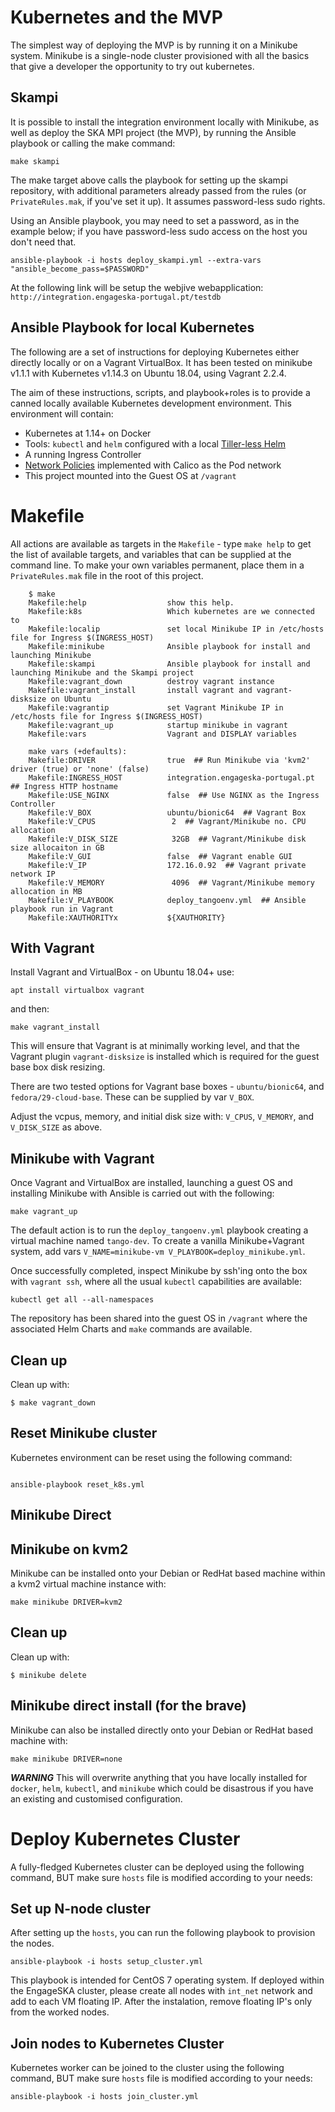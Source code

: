 # Kubernetes and the MVP

The simplest way of deploying the MVP is by running it on a Minikube system. Minikube is a single-node cluster provisioned with all the basics that give a developer the opportunity to try out kubernetes.

## Skampi

It is possible to install the integration environment locally with Minikube, as well as deploy the SKA MPI project (the MVP), by running the Ansible playbook or calling the make command:  
```
make skampi
```

The make target above calls the playbook for setting up the skampi repository, with additional parameters already passed from the rules (or `PrivateRules.mak`, if you've set it up). It assumes password-less sudo rights.

Using an Ansible playbook, you may need to set a password, as in the example below; if you have password-less sudo access on the host you don't need that.

```
ansible-playbook -i hosts deploy_skampi.yml --extra-vars "ansible_become_pass=$PASSWORD"
```

At the following link will be setup the webjive webapplication: `http://integration.engageska-portugal.pt/testdb`


## Ansible Playbook for local Kubernetes

The following are a set of instructions for deploying Kubernetes either directly locally or on a Vagrant VirtualBox.  It has been tested on minikube v1.1.1 with Kubernetes v1.14.3 on Ubuntu 18.04, using Vagrant 2.2.4.

The aim of these instructions, scripts, and playbook+roles is to provide a canned locally available Kubernetes development environment.  This environment will contain:

* Kubernetes at 1.14+ on Docker
* Tools: `kubectl` and `helm` configured with a local [Tiller-less Helm](https://rimusz.net/tillerless-helm)
* A running Ingress Controller
* [Network Policies](https://kubernetes.io/docs/concepts/services-networking/network-policies/) implemented with Calico as the Pod network
* This project mounted into the Guest OS at `/vagrant`


# Makefile

All actions are available as targets in the `Makefile` - type `make help` to get the list of available targets, and variables that can be supplied at the command line.  To make your own variables permanent, place them in a `PrivateRules.mak` file in the root of this project.

```
    $ make
    Makefile:help                  show this help.
    Makefile:k8s                   Which kubernetes are we connected to
    Makefile:localip               set local Minikube IP in /etc/hosts file for Ingress $(INGRESS_HOST)
    Makefile:minikube              Ansible playbook for install and launching Minikube
    Makefile:skampi                Ansible playbook for install and launching Minikube and the Skampi project
    Makefile:vagrant_down          destroy vagrant instance
    Makefile:vagrant_install       install vagrant and vagrant-disksize on Ubuntu
    Makefile:vagrantip             set Vagrant Minikube IP in /etc/hosts file for Ingress $(INGRESS_HOST)
    Makefile:vagrant_up            startup minikube in vagrant
    Makefile:vars                  Vagrant and DISPLAY variables

    make vars (+defaults):
    Makefile:DRIVER                true  ## Run Minikube via 'kvm2' driver (true) or 'none' (false)
    Makefile:INGRESS_HOST          integration.engageska-portugal.pt ## Ingress HTTP hostname
    Makefile:USE_NGINX             false  ## Use NGINX as the Ingress Controller
    Makefile:V_BOX                 ubuntu/bionic64  ## Vagrant Box
    Makefile:V_CPUS                 2  ## Vagrant/Minikube no. CPU allocation
    Makefile:V_DISK_SIZE            32GB  ## Vagrant/Minikube disk size allocaiton in GB
    Makefile:V_GUI                 false  ## Vagrant enable GUI
    Makefile:V_IP                  172.16.0.92  ## Vagrant private network IP
    Makefile:V_MEMORY               4096  ## Vagrant/Minikube memory allocation in MB
    Makefile:V_PLAYBOOK            deploy_tangoenv.yml  ## Ansible playbook run in Vagrant
    Makefile:XAUTHORITYx           ${XAUTHORITY}
```

## With Vagrant

Install Vagrant and VirtualBox - on Ubuntu 18.04+ use:
```
apt install virtualbox vagrant
```
and then:
```
make vagrant_install
```
This will ensure that Vagrant is at minimally working level, and that the Vagrant plugin `vagrant-disksize` is installed which is required for the guest base box disk resizing.

There are two tested options for Vagrant base boxes - `ubuntu/bionic64`, and `fedora/29-cloud-base`.  These can be supplied by var `V_BOX`.

Adjust the vcpus, memory, and initial disk size with: `V_CPUS`, `V_MEMORY`, and `V_DISK_SIZE` as above.

## Minikube with Vagrant

Once Vagrant and VirtualBox are installed, launching a guest OS and installing Minikube with Ansible is carried out with the following:
```
make vagrant_up
```

The default action is to run the `deploy_tangoenv.yml` playbook creating a virtual machine named `tango-dev`.  To create a vanilla Minikube+Vagrant system, add vars `V_NAME=minikube-vm V_PLAYBOOK=deploy_minikube.yml`.

Once successfully completed, inspect Minikube by ssh'ing onto the box with `vagrant ssh`, where all the usual `kubectl` capabilities are available:
```
kubectl get all --all-namespaces
```
The repository has been shared into the guest OS in `/vagrant` where the associated Helm Charts and `make` commands are available.

## Clean up

Clean up with:
```
$ make vagrant_down
```
## Reset Minikube cluster

Kubernetes environment can be reset using the following command:
``` 

ansible-playbook reset_k8s.yml
``` 

## Minikube Direct

Minikube on kvm2
----------------

Minikube can be installed onto your Debian or RedHat based machine within a kvm2 virtual machine instance with:
```
make minikube DRIVER=kvm2
```

## Clean up

Clean up with:
```
$ minikube delete
```

## Minikube direct install (for the brave)

Minikube can also be installed directly onto your Debian or RedHat based machine with:
```
make minikube DRIVER=none
```
***WARNING*** This will overwrite anything that you have locally installed for `docker`, `helm`, `kubectl`, and `minikube` which could be disastrous if you have an existing and customised configuration.



# Deploy Kubernetes Cluster

A fully-fledged Kubernetes cluster can be deployed using the following command, BUT make sure `hosts` file is modified according to your needs:

## Set up N-node cluster
After setting up the `hosts`, you can run the following playbook to provision the nodes. 

``` 
ansible-playbook -i hosts setup_cluster.yml
```

This playbook is intended for CentOS 7 operating system. If deployed within the EngageSKA cluster, please create all nodes with `int_net` network and add to each VM floating IP. After the instalation, remove floating IP's only from the worked nodes.

## Join nodes to Kubernetes Cluster

Kubernetes worker can be joined to the cluster using the following command, BUT make sure `hosts` file is modified according to your needs:

``` 
ansible-playbook -i hosts join_cluster.yml
```
